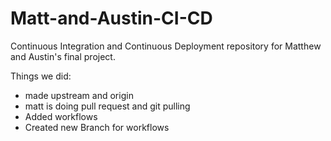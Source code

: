 # Matt-and-Austin-CI-CD
Continuous Integration and Continuous Deployment repository for Matthew and Austin's final project.

Things we did:
- made upstream and origin
- matt is doing pull request and git pulling
- Added workflows
- Created new Branch for workflows
